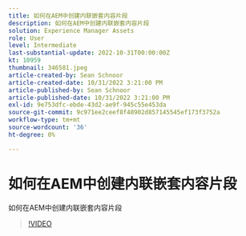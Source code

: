 ```yaml
---
title: 如何在AEM中创建内联嵌套内容片段
description: 如何在AEM中创建内联嵌套内容片段
solution: Experience Manager Assets
role: User
level: Intermediate
last-substantial-update: 2022-10-31T00:00:00Z
kt: 10959
thumbnail: 346581.jpeg
article-created-by: Sean Schnoor
article-created-date: 10/31/2022 3:21:00 PM
article-published-by: Sean Schnoor
article-published-date: 10/31/2022 3:21:00 PM
exl-id: 9e753dfc-ebde-43d2-ae9f-945c55e453da
source-git-commit: 9c971ee2ceef8f48902d857145545ef173f3752a
workflow-type: tm+mt
source-wordcount: '36'
ht-degree: 0%

---
```


# 如何在AEM中创建内联嵌套内容片段

如何在AEM中创建内联嵌套内容片段

>[!VIDEO](https://video.tv.adobe.com/v/346581/?quality=12&learn=on)
